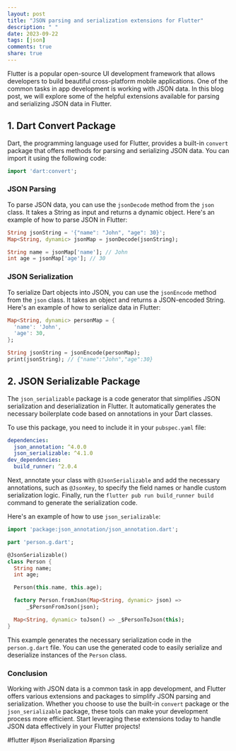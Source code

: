 ```yaml
---
layout: post
title: "JSON parsing and serialization extensions for Flutter"
description: " "
date: 2023-09-22
tags: [json]
comments: true
share: true
---
```


Flutter is a popular open-source UI development framework that allows developers to build beautiful cross-platform mobile applications. One of the common tasks in app development is working with JSON data. In this blog post, we will explore some of the helpful extensions available for parsing and serializing JSON data in Flutter.

## 1. Dart Convert Package

Dart, the programming language used for Flutter, provides a built-in `convert` package that offers methods for parsing and serializing JSON data. You can import it using the following code:

```dart
import 'dart:convert';
```

### JSON Parsing

To parse JSON data, you can use the `jsonDecode` method from the `json` class. It takes a String as input and returns a dynamic object. Here's an example of how to parse JSON in Flutter:

```dart
String jsonString = '{"name": "John", "age": 30}';
Map<String, dynamic> jsonMap = jsonDecode(jsonString);

String name = jsonMap['name']; // John
int age = jsonMap['age']; // 30
```

### JSON Serialization

To serialize Dart objects into JSON, you can use the `jsonEncode` method from the `json` class. It takes an object and returns a JSON-encoded String. Here's an example of how to serialize data in Flutter:

```dart
Map<String, dynamic> personMap = {
  'name': 'John',
  'age': 30,
};

String jsonString = jsonEncode(personMap);
print(jsonString); // {"name":"John","age":30}
```

## 2. JSON Serializable Package

The `json_serializable` package is a code generator that simplifies JSON serialization and deserialization in Flutter. It automatically generates the necessary boilerplate code based on annotations in your Dart classes.

To use this package, you need to include it in your `pubspec.yaml` file:

```yaml
dependencies:
  json_annotation: ^4.0.0
  json_serializable: ^4.1.0
dev_dependencies:
  build_runner: ^2.0.4
```

Next, annotate your class with `@JsonSerializable` and add the necessary annotations, such as `@JsonKey`, to specify the field names or handle custom serialization logic. Finally, run the `flutter pub run build_runner build` command to generate the serialization code.

Here's an example of how to use `json_serializable`:

```dart
import 'package:json_annotation/json_annotation.dart';

part 'person.g.dart';

@JsonSerializable()
class Person {
  String name;
  int age;

  Person(this.name, this.age);

  factory Person.fromJson(Map<String, dynamic> json) =>
      _$PersonFromJson(json);

  Map<String, dynamic> toJson() => _$PersonToJson(this);
}
```

This example generates the necessary serialization code in the `person.g.dart` file. You can use the generated code to easily serialize and deserialize instances of the `Person` class.

### Conclusion

Working with JSON data is a common task in app development, and Flutter offers various extensions and packages to simplify JSON parsing and serialization. Whether you choose to use the built-in `convert` package or the `json_serializable` package, these tools can make your development process more efficient. Start leveraging these extensions today to handle JSON data effectively in your Flutter projects!

#flutter #json #serialization #parsing